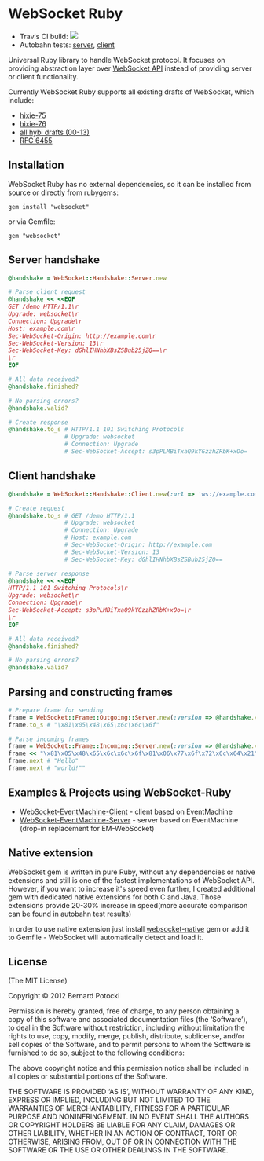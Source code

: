 # WebSocket Ruby

- Travis CI build: [![](https://travis-ci.org/imanel/websocket-ruby.png)](http://travis-ci.org/imanel/websocket-ruby)
- Autobahn tests: [server](http://imanel.github.com/websocket-ruby/autobahn/server/), [client](http://imanel.github.com/websocket-ruby/autobahn/client/)

Universal Ruby library to handle WebSocket protocol. It focuses on providing abstraction layer over [WebSocket API](http://dev.w3.org/html5/websockets/) instead of providing server or client functionality.

Currently WebSocket Ruby supports all existing drafts of WebSocket, which include:

- [hixie-75](http://tools.ietf.org/html/draft-hixie-thewebsocketprotocol-75)
- [hixie-76](http://tools.ietf.org/html/draft-hixie-thewebsocketprotocol-76)
- [all hybi drafts (00-13)](http://tools.ietf.org/html/draft-ietf-hybi-thewebsocketprotocol-17)
- [RFC 6455](http://datatracker.ietf.org/doc/rfc6455/)

## Installation

WebSocket Ruby has no external dependencies, so it can be installed from source or directly from rubygems:

```
gem install "websocket"
```

or via Gemfile:

```
gem "websocket"
```

## Server handshake

``` ruby
@handshake = WebSocket::Handshake::Server.new

# Parse client request
@handshake << <<EOF
GET /demo HTTP/1.1\r
Upgrade: websocket\r
Connection: Upgrade\r
Host: example.com\r
Sec-WebSocket-Origin: http://example.com\r
Sec-WebSocket-Version: 13\r
Sec-WebSocket-Key: dGhlIHNhbXBsZSBub25jZQ==\r
\r
EOF

# All data received?
@handshake.finished?

# No parsing errors?
@handshake.valid?

# Create response
@handshake.to_s # HTTP/1.1 101 Switching Protocols
                # Upgrade: websocket
                # Connection: Upgrade
                # Sec-WebSocket-Accept: s3pPLMBiTxaQ9kYGzzhZRbK+xOo=
```

## Client handshake

``` ruby
@handshake = WebSocket::Handshake::Client.new(:url => 'ws://example.com')

# Create request
@handshake.to_s # GET /demo HTTP/1.1
                # Upgrade: websocket
                # Connection: Upgrade
                # Host: example.com
                # Sec-WebSocket-Origin: http://example.com
                # Sec-WebSocket-Version: 13
                # Sec-WebSocket-Key: dGhlIHNhbXBsZSBub25jZQ==

# Parse server response
@handshake << <<EOF
HTTP/1.1 101 Switching Protocols\r
Upgrade: websocket\r
Connection: Upgrade\r
Sec-WebSocket-Accept: s3pPLMBiTxaQ9kYGzzhZRbK+xOo=\r
\r
EOF

# All data received?
@handshake.finished?

# No parsing errors?
@handshake.valid?
```

## Parsing and constructing frames

``` ruby
# Prepare frame for sending
frame = WebSocket::Frame::Outgoing::Server.new(:version => @handshake.version, :data => "Hello", :type => :text)
frame.to_s # "\x81\x05\x48\x65\x6c\x6c\x6f"

# Parse incoming frames
frame = WebSocket::Frame::Incoming::Server.new(:version => @handshake.version)
frame << "\x81\x05\x48\x65\x6c\x6c\x6f\x81\x06\x77\x6f\x72\x6c\x64\x21"
frame.next # "Hello"
frame.next # "world!""
```

## Examples & Projects using WebSocket-Ruby

- [WebSocket-EventMachine-Client](https://github.com/imanel/websocket-eventmachine-client) - client based on EventMachine
- [WebSocket-EventMachine-Server](https://github.com/imanel/websocket-eventmachine-server) - server based on EventMachine (drop-in replacement for EM-WebSocket)

## Native extension

WebSocket gem is written in pure Ruby, without any dependencies or native extensions and still is one of the fastest implementations of WebSocket API. However, if you want to increase it's speed even further, I created additional gem with dedicated native extensions for both C and Java. Those extensions provide 20-30% increase in speed(more accurate comparison can be found in autobahn test results)

In order to use native extension just install [websocket-native](http://github.com/imanel/websocket-ruby-native) gem or add it to Gemfile - WebSocket will automatically detect and load it.

## License

(The MIT License)

Copyright © 2012 Bernard Potocki

Permission is hereby granted, free of charge, to any person obtaining a copy of this software and associated documentation files (the ‘Software’), to deal in the Software without restriction, including without limitation the rights to use, copy, modify, merge, publish, distribute, sublicense, and/or sell copies of the Software, and to permit persons to whom the Software is furnished to do so, subject to the following conditions:

The above copyright notice and this permission notice shall be included in all copies or substantial portions of the Software.

THE SOFTWARE IS PROVIDED ‘AS IS’, WITHOUT WARRANTY OF ANY KIND, EXPRESS OR IMPLIED, INCLUDING BUT NOT LIMITED TO THE WARRANTIES OF MERCHANTABILITY, FITNESS FOR A PARTICULAR PURPOSE AND NONINFRINGEMENT. IN NO EVENT SHALL THE AUTHORS OR COPYRIGHT HOLDERS BE LIABLE FOR ANY CLAIM, DAMAGES OR OTHER LIABILITY, WHETHER IN AN ACTION OF CONTRACT, TORT OR OTHERWISE, ARISING FROM, OUT OF OR IN CONNECTION WITH THE SOFTWARE OR THE USE OR OTHER DEALINGS IN THE SOFTWARE.
